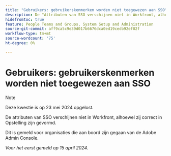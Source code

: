 ```yaml
---
title: "Gebruikers: gebruikerskenmerken worden niet toegewezen aan SSO"
description: De "Attributen van SSO verschijnen niet in Workfront, alhoewel zij correct in Opstelling zijn gevormd."
hidefromtoc: true
feature: People Teams and Groups, System Setup and Administration
source-git-commit: aff9ca5c9e39d017b6676dca0ed19cedb92ef02f
workflow-type: tm+mt
source-wordcount: '75'
ht-degree: 0%

---
```



# Gebruikers: gebruikerskenmerken worden niet toegewezen aan SSO

>[!NOTE]
>
>Deze kwestie is op 23 mei 2024 opgelost.

De attributen van SSO verschijnen niet in Workfront, alhoewel zij correct in Opstelling zijn gevormd.

Dit is gemeld voor organisaties die aan boord zijn gegaan van de Adobe Admin Console.

_Voor het eerst gemeld op 15 april 2024._
